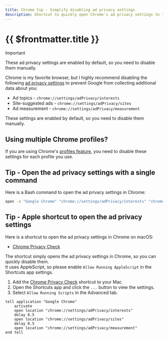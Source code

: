 ```yaml
---
title: Chrome tip - Simplify disabling ad privacy settings
description: Shortcut to quickly open Chrome's ad privacy settings to turn off tracking.
---
```


# {{ $frontmatter.title }}

> [!IMPORTANT]  
> These ad privacy settings are enabled by default, so you need to disable them manually.

Chrome is my favorite browser, but I highly recommend disabling the following [ad privacy settings][chrome-adsettings] to prevent Google from collecting additional data about you:
* Ad topics - `chrome://settings/adPrivacy/interests`
* Site-suggested ads - `chrome://settings/adPrivacy/sites`
* Ad measurement - `chrome://settings/adPrivacy/measurement`

These settings are enabled by default, so you need to disable them manually.


## Using multiple Chrome profiles?

If you are using Chrome's [profiles feature][chrome-profiles], you need to disable these settings for each profile you use.


## Tip - Open the ad privacy settings with a single command

Here is a Bash command to open the ad privacy settings in Chrome:

```bash
open -a "Google Chrome" "chrome://settings/adPrivacy/interests" "chrome://settings/adPrivacy/sites" "chrome://settings/adPrivacy/measurement"
```


## Tip - Apple shortcut to open the ad privacy settings

Here is a shortcut to open the ad privacy settings in Chrome on macOS:
* [Chrome Privacy Check][shortcut-link]

The shortcut simply opens the ad privacy settings in Chrome, so you can quickly disable them.  
It uses AppleScript, so please enable `Allow Running AppleScript` in the Shortcuts app settings.
1. Add the [Chrome Privacy Check][shortcut-link] shortcut to your Mac.
2. Open the Shortcuts app and click the `...` button to view the settings.
3. Select `Allow Running Scripts` in the Advanced tab.

<!-- markdownlint-disable MD010 -->
```AppleScript
tell application "Google Chrome"
	activate
	open location "chrome://settings/adPrivacy/interests"
	delay 0.5
	open location "chrome://settings/adPrivacy/sites"
	delay 0.5
	open location "chrome://settings/adPrivacy/measurement"
end tell
```
<!-- markdownlint-enable MD010 -->

[chrome-adsettings]: https://support.google.com/chrome/answer/13355898
[chrome-profiles]: https://support.google.com/chrome/answer/2364824
[shortcut-link]: https://www.icloud.com/shortcuts/6b9aeae513534afb9745d57564d9931f
